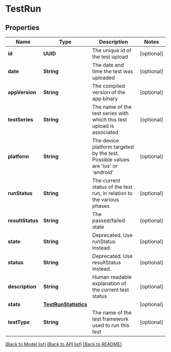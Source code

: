 # TestRun

## Properties
Name | Type | Description | Notes
------------ | ------------- | ------------- | -------------
**id** | **UUID** | The unique id of the test upload | [optional] 
**date** | **String** | The date and time the test was uploaded | [optional] 
**appVersion** | **String** | The compiled version of the app binary | [optional] 
**testSeries** | **String** | The name of the test series with which this test upload is associated | [optional] 
**platform** | **String** | The device platform targeted by the test. Possible values are &#39;ios&#39; or &#39;android&#39; | [optional] 
**runStatus** | **String** | The current status of the test run, in relation to the various phases | [optional] 
**resultStatus** | **String** | The passed/failed state | [optional] 
**state** | **String** | Deprecated. Use runStatus instead. | [optional] 
**status** | **String** | Deprecated. Use resultStatus instead. | [optional] 
**description** | **String** | Human readable explanation of the current test status | [optional] 
**stats** | [**TestRunStatistics**](TestRunStatistics.md) |  | [optional] 
**testType** | **String** | The name of the test framework used to run this test | [optional] 

[[Back to Model list]](../README.md#documentation-for-models) [[Back to API list]](../README.md#documentation-for-api-endpoints) [[Back to README]](../README.md)


